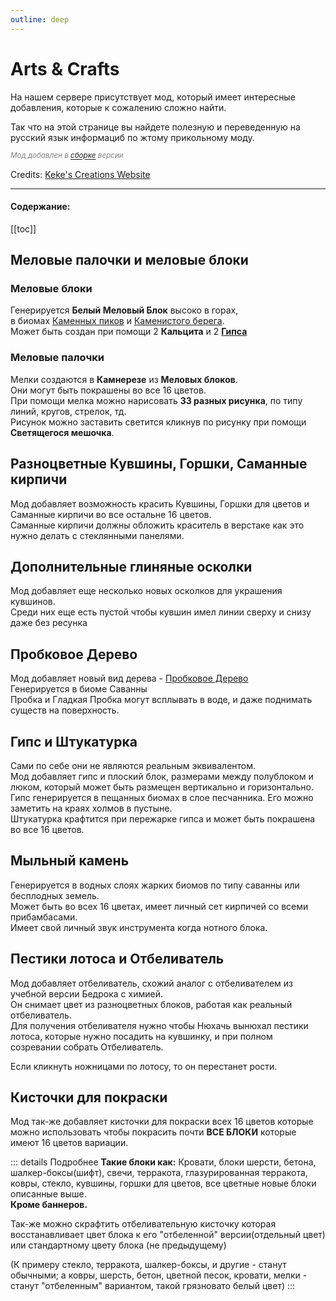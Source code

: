```yaml
---
outline: deep
---
```


# Arts & Crafts 
На нашем сервере присутствует мод, который имеет интересные добавления, которые к сожалению сложно найти.
<Links :items="[
    { 
        name: 'Arts & Crafts', 
        link: 'https://www.curseforge.com/minecraft/mc-mods/artsandcrafts', 
        image: 'https://media.forgecdn.net/avatars/thumbnails/1012/337/64/64/638536760473077409.png',
        desc: 'KekeCreations'
    }
  ]"
/>

Так что на этой странице вы найдете полезную и переведенную на русский язык информациб по жтому прикольному моду.

*<span style="color: gray;"><sup>Мод добавлен в <a href='modpack#остальные'>сборке</a> версии <Badge type="tip" text="v3.50" /> </sup></span>*

Credits: [Keke's Creations Website](https://kekecreations.boomla.net/mods/minecraft-java-edition/arts-and-crafts)

---

#### Содержание:
[[toc]]

## Меловые палочки и меловые блоки
### Меловые блоки
Генерируется **Белый Меловый Блок** высоко в горах, <br/>
в биомах [Каменных пиков](https://minecraft.wiki/w/Stony_Peaks) и [Каменистого берега](https://minecraft.wiki/w/Stony_Shore).<br/>
Может быть создан при помощи 2 **Кальцита** и 2 **[Гипса](#гипс-и-штукатурка)**
<!-- Картинки --> 
<BlockCard size="big" :cards="[
  { content: '![меловый-блок](https://kekecreations.boomla.net/mods/minecraft-java-edition/arts-and-crafts/chalk/background-2/hero-layout/grid-6/grid-column/background-2/chalk_blocks.png?o1-cache=b4aeda41b6&width=1024&height=1024)'},
  { content: '![крафт](https://kekecreations.boomla.net/mods/minecraft-java-edition/arts-and-crafts/chalk/background-2/hero-layout/grid-6/grid-column/background-2/crafingchalk.png?o1-cache=edef154d16&width=1024&height=1024)\n Крафт Гипс + Кальцит'},
]"/>

### Меловые палочки
Мелки создаются в **Камнерезе** из **Меловых блоков**.<br/>
Они могут быть покрашены во все 16 цветов.<br/>
При помощи мелка можно нарисовать **33 разных рисунка**, по типу линий, кругов, стрелок, тд.<br/>
Рисунок можно заставить светится кликнув по рисунку при помощи **Cветящегося мешочка**.
<!-- Картинки -->
<BlockCard size="medium" :cards="[
  { content: '![мелки](https://kekecreations.boomla.net/mods/minecraft-java-edition/arts-and-crafts/chalk/background-2/hero-layout/grid-6/grid-column/background-2/chalk-sitcks-and-chalk-blocks.jpg?o1-cache=9772fffcab&width=1024&height=1024)'},
  { content: '![крафт](https://kekecreations.boomla.net/mods/minecraft-java-edition/arts-and-crafts/chalk/background-2/hero-layout/grid-6/grid-column/background-2/glowchalk1.png?o1-cache=ba9e1cd6b4&width=1024&height=1024)\nПример рисунка подсвеченый чернилами'},
  { content: '![крафт](https://kekecreations.boomla.net/mods/minecraft-java-edition/arts-and-crafts/chalk/background-2/hero-layout/grid-6/grid-column/background-2/chalkstickcrafting3.png?o1-cache=9472a01337&width=1024&height=1024)\n Крафт в камнерезе'},
]"/>

## Разноцветные Кувшины, Горшки, Саманные кирпичи
Мод добавляет возможность красить Кувшины, Горшки для цветов и Саманные кирпичи во все остальне 16 цветов. <br/>
Саманные кирпичи должны обложить краситель в верстаке как это нужно делать с стеклянными панелями.
<!-- Картинки -->
<BlockCard size="medium" :cards="[
  { content: '![](https://kekecreations.boomla.net/mods/minecraft-java-edition/arts-and-crafts/dyed-decorated-pots/background-2/hero-layout/grid-6/grid-column/background-2/dyed_decorated_pot.jpg?o1-cache=d2d395b55a&width=1024&height=1024)'},
  { content: '![](https://kekecreations.boomla.net/mods/minecraft-java-edition/arts-and-crafts/dyed-decorated-pots/background-2/hero-layout/grid-6/grid-column/background-2/decoratedpotrecipe.png?o1-cache=027a0ef096&width=1024&height=1024)\nБез узоров'},
  { content: '![](https://kekecreations.boomla.net/mods/minecraft-java-edition/arts-and-crafts/dyed-decorated-pots/background-2/hero-layout/grid-6/grid-column/background-2/heartdecoratedpot.png?o1-cache=4351057a11&width=1024&height=1024)\nС узорами'},
  //line2
  { content: '![](https://kekecreations.boomla.net/mods/minecraft-java-edition/arts-and-crafts/dyed-flower-pots/background-2/hero-layout/grid-6/grid-column/background-2/flowerpotrecipe.png?o1-cache=3b93d67ec2&width=1024&height=1024)'},
  //line3
  { content: '![](https://kekecreations.boomla.net/mods/minecraft-java-edition/arts-and-crafts/dyed-mud-bricks/background-2/hero-layout/grid-6/grid-column/background-2/dyed_mud_bricks.jpg?o1-cache=12d9640661&width=1024&height=1024)'},
  { content: '![](https://kekecreations.boomla.net/mods/minecraft-java-edition/arts-and-crafts/dyed-mud-bricks/background-2/hero-layout/grid-6/grid-column/background-2/crafting-mud-bricks.png?o1-cache=08da8b154e&width=1024&height=1024)'},
]"/>

## Дополнительные глиняные осколки
Мод добавляет еще несколько новых осколков для украшения кувшинов.<br/>
Среди них еще есть пустой чтобы кувшин имел линии сверху и снизу даже без ресунка 
<!-- Картинки -->
<BlockCard size="medium" :cards="[
  { content: '![](https://kekecreations.boomla.net/mods/minecraft-java-edition/arts-and-crafts/pottery-sherds/background-2/hero-layout/grid-6/grid-column/background-2/ruinedpotterysherd.png?o1-cache=46d3285b73&width=1024&height=1024)\nТреснутый'},
  { content: '![](https://kekecreations.boomla.net/mods/minecraft-java-edition/arts-and-crafts/pottery-sherds/background-2/hero-layout/grid-6/grid-column/background-2/potterysherd.png?o1-cache=8843797c90&width=1024&height=1024)\nПустой'},
  { content: '![](https://kekecreations.boomla.net/mods/minecraft-java-edition/arts-and-crafts/pottery-sherds/background-2/hero-layout/grid-6/grid-column/background-2/gatewaypotterysherd.png?o1-cache=696fa4ca35&width=1024&height=1024)\nПортал'},
  { content: '![](https://kekecreations.boomla.net/mods/minecraft-java-edition/arts-and-crafts/pottery-sherds/background-2/hero-layout/grid-6/grid-column/background-2/finalepotterysherd.png?o1-cache=4e433e2e8f&width=1024&height=1024)\nФинальный остров'},
  { content: '![](https://kekecreations.boomla.net/mods/minecraft-java-edition/arts-and-crafts/pottery-sherds/background-2/hero-layout/grid-6/grid-column/background-2/rollpotterysherd.png?o1-cache=ae452597ef&width=1024&height=1024)\nИгральные кости'},
]"/>

## Пробковое Дерево
Мод добавляет новый вид дерева - [Пробковое Дерево](https://ru.wikipedia.org/wiki/%D0%94%D1%83%D0%B1_%D0%BF%D1%80%D0%BE%D0%B1%D0%BA%D0%BE%D0%B2%D1%8B%D0%B9)<br/>
Генерируется в биоме Саванны<br/>
Пробка и Гладкая Пробка могут всплывать в воде, и даже поднимать существ на поверхность.
<!-- Картинки -->
<BlockCard size="big" :cards="[
  { content: '![](https://kekecreations.boomla.net/mods/minecraft-java-edition/arts-and-crafts/cork-wood-set/background-2/hero-layout/grid-6/grid-column/background-2/corkstuff2.jpg?o1-cache=4bf6947759&width=1024&height=1024)\nСет блоков'},
  { content: '![](https://kekecreations.boomla.net/mods/minecraft-java-edition/arts-and-crafts/cork-wood-set/background-2/hero-layout/grid-6/grid-column/background-2/cork_floating.png?o1-cache=3b5174e031&width=1024&height=1024)\nПробка всплывает в воде'},
]"/>

## Гипс и Штукатурка
Сами по себе они не являются реальным эквивалентом.<br/>
Мод добавляет гипс и плоский блок, размерами между полублоком и люком, который может быть размещен вертикально и горизонтально.<br/>
Гипс генерируется в пещанных биомах в слое песчанника. Его можно заметить на краях холмов в пустыне.<br/>
Штукатурка крафтится при пережарке гипса и может быть покрашена во все 16 цветов.
<!-- Картинки -->
<BlockCard size="big" :cards="[
  { content: '![](https://kekecreations.boomla.net/mods/minecraft-java-edition/arts-and-crafts/gypsum-and-plaster/background-2/hero-layout/grid-6/grid-column/background-2/gypsummountain.png?o1-cache=623557cc27&width=1024&height=1024)\nВидно на холмах'},
  { content: '![](https://kekecreations.boomla.net/mods/minecraft-java-edition/arts-and-crafts/gypsum-and-plaster/background-2/hero-layout/grid-6/grid-column/background-2/gypsumbuildingblocks.png?o1-cache=d2b1533404&width=1024&height=1024)\nСет блоков'},
  { content: '![](https://kekecreations.boomla.net/mods/minecraft-java-edition/arts-and-crafts/gypsum-and-plaster/background-2/hero-layout/grid-6/grid-column/background-2/plastershowcase.png?o1-cache=900df71650&width=1024&height=1024)\nШтукатурка'},
   { content: '![](https://kekecreations.boomla.net/mods/minecraft-java-edition/arts-and-crafts/gypsum-and-plaster/background-2/hero-layout/grid-6/grid-column/background-2/gypsumsmelt.png?o1-cache=426407e755&width=1024&height=1024)\nКрафт в печке из гипса'},
]"/>

## Мыльный камень
Генерируется в водных слоях жарких биомов по типу саванны или бесплодных земель.<br/>
Может быть во всех 16 цветах, имеет личный сет кирпичей со всеми прибамбасами.<br/>
Имеет свой личный звук инструмента когда нотного блока.<br/>
<!-- Картинки -->
<BlockCard size="big" :cards="[
  { content: '![](https://kekecreations.boomla.net/mods/minecraft-java-edition/arts-and-crafts/soapstone/background-2/hero-layout/grid-6/grid-column/background-2/soapstoneshowcase.png?o1-cache=46a776561e&width=1024&height=1024)\n'},
  { content: '![](https://kekecreations.boomla.net/mods/minecraft-java-edition/arts-and-crafts/soapstone/background-2/hero-layout/grid-6/grid-column/background-2/soapstoneshowcase2.png?o1-cache=5826309128&width=1024&height=1024)\nСет блоков'},
  { content: '![](https://kekecreations.boomla.net/mods/minecraft-java-edition/arts-and-crafts/soapstone/background-2/hero-layout/grid-6/grid-column/background-2/soapstonerecipe1.png?o1-cache=197c4ffb84&width=1024&height=1024)\nПокраска'},
  { content: '![](https://kekecreations.boomla.net/mods/minecraft-java-edition/arts-and-crafts/soapstone/background-2/hero-layout/grid-6/grid-column/background-2/soapstonerecipes4.png?o1-cache=2b279fabc5&width=1024&height=1024)\nОтбеливание'},
]"/>

## Пестики лотоса и Отбеливатель
Мод добавляет отбеливатель, схожий аналог с отбеливателем из учебной версии Бедрока с химией.<br/> 
Он снимает цвет из разноцветных блоков, работая как реальный отбеливатель.<br/>
Для получения отбеливателя нужно чтобы Нюхачь вынюхал пестики лотоса, которые нужно посадить на кувшинку, и при полном созревании собрать Отбеливатель.

Если кликнуть ножницами по лотосу, то он перестанет рости.
<!-- Картинки -->
<BlockCard size="big" :cards="[
  { content: '![](https://kekecreations.boomla.net/mods/minecraft-java-edition/arts-and-crafts/bleachdew-and-lotus-flower/background-2/hero-layout/grid-6/grid-column/background-2/lotuspistilsplacingandlotusflower.png?o1-cache=9fe562659c&width=1024&height=1024)\nПосадка пестиков на кувшинку'},
]"/>


## Кисточки для покраски
Мод так-же добавляет кисточки для покраски всех 16 цветов которые можно использовать чтобы покрасить почти __ВСЕ БЛОКИ__ которые имеют 16 цветов вариации.

::: details Подробнее
**Такие блоки как:** Кровати, блоки шерсти, бетона, шалкер-боксы(шифт), свечи, терракота, глазурированная терракота, ковры, стекло, кувшины, горшки для цветов, все цветные новые блоки описанные выше.<br/>
__Кроме баннеров.__

Так-же можно скрафтить отбеливательную кисточку которая восстанавливает цвет блока к его "отбеленной" версии(отдельный цвет) или стандартному цвету блока (не предыдущему)

(К примеру стекло, терракота, шалкер-боксы, и другие - станут обычными; а ковры, шерсть, бетон, цветной песок, кровати, мелки - станут "отбеленным" вариантом, такой грязновато белый цвет)
:::
 
<BlockCard size="big" :cards="[
  { content: '![demo_img_1](/WIKI/ML-Magic/ArtsNCrafts/demo_img_1.png)\nКрафт обычная кисточка для археологии'},
  { content: '![demo_img_2](/WIKI/ML-Magic/ArtsNCrafts/demo_img_2.png)\nОтбеливающая кисточка'},
  { content: '![demo_img_3](/WIKI/ML-Magic/ArtsNCrafts/demo_img_3.png)\nВсе кисточки 16 цветов + для отбеливания'},
]"/>